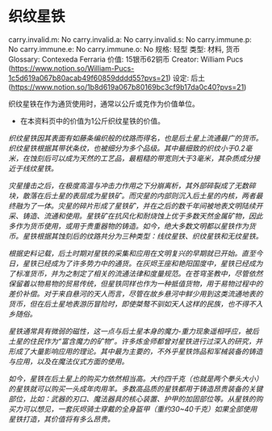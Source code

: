 # 织纹星铁

carry.invalid.m: No
carry.invalid.a: No
carry.invalid.s: No
carry.immune.p: No
carry.immune.e: No
carry.immune.o: No
规格: 轻型
类型: 材料, 货币
Glossary: Contexeda Ferraria
价值: 15银币62铜币
Creator: William Pucs (https://www.notion.so/William-Pucs-1c5d619a067b80acab49f60859dddd55?pvs=21)
设定: 后土 (https://www.notion.so/1b8d619a067b80169bc3cf9b17da0c40?pvs=21)

<aside>

织纹星铁在作为通货使用时，通常以公斤或克作为价值单位。

- 在本资料页中的价值为1公斤织纹星铁的价值。
</aside>

*织纹星铁因其表面有如藤条编织般的纹路而得名，也是后土星上流通最广的货币。织纹星铁根据其带状条纹，也被细分为多个品级。其中最细致的织纹小于0.2毫米，在蚀刻后可以成为天然的工艺品，最粗糙的带宽则大于3毫米，其杂质成分接近于线纹星铁。*

*灾星撞击之后，在极度高温与冲击力作用之下分崩离析，其外部碎裂成了无数碎块，散落在后土星的表层成为星铁矿。而灾星的内部则沉入后土星的内核，两者最终融为了一体。灾星的碎片形成了星铁矿，并在之后的数千年间被地表文明陆续开采、铸造、流通和使用。星铁矿在抗风化和耐烧蚀上优于多数天然金属矿物，因此多作为货币使用，或用于贵重器物的铸造。如今，绝大多数文明都以星铁作为货币。星铁根据其蚀刻后的纹路共分为三种类型：线纹星铁、织纹星铁和无纹星铁。*

*根据史料记载，后土时期对星铁的采集和应用在文明复兴的早期就已开始。直至今日，星铁已经成为了许多势力中的通货。在灰烬王座和艳阳国度中，星铁已经成为了标准货币，并为之制定了相关的流通法律和度量规范。在苍穹圣教中，尽管依然保留着以物易物的贸易传统，但星铁同样也作为一种抵值货物，用于易物过程中的差价补偿。对于来自悬河的天人而言，尽管在故乡悬河中鲜少用到这类流通地表的货币，但在后土星地表游历冒险时，即使桀骜不驯如天人这样的民族，也不得不入乡随俗。*

*星铁通常具有微弱的磁性，这一点与后土星本身的魔力-重力现象遥相呼应，被后土星的住民作为“富含魔力的矿物”。许多炼金师都曾对星铁进行过深入的研究，并形成了大量影响应用的理论。其中最为主要的，不外乎星铁饰品和军械装备的铸造与应用，以及在魔法仪式方面的使用。*

*如今，星铁在后土星上的购买力依然相当高。大约四千克（也就是两个拳头大小）的星铁就可以购买一头成年肉用羊。多数高品质的星铁都用于铸造昂贵装备的关键部位，比如：武器的刃口、魔法器具的核心装置、护甲的加固部位等。从星铁的购买力可以想见，一套灰烬骑士穿戴的全身盔甲（重约30~40千克）如果全部使用星铁打造，其价值将有多么昂贵。*